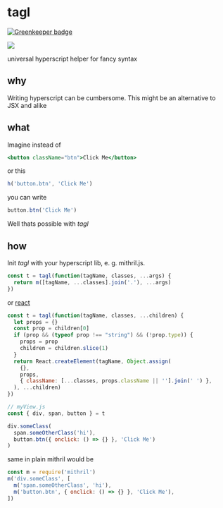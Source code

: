 # tagl

[![Greenkeeper badge](https://badges.greenkeeper.io/StephanHoyer/tagl.svg)](https://greenkeeper.io/)

![](http://img.badgesize.io/StephanHoyer/tagl/master/index.js.svg?compression=gzip)

universal hyperscript helper for fancy syntax

## why

Writing hyperscript can be cumbersome. This might be an alternative to JSX and alike

## what

Imagine instead of

```jsx
<button className="btn">Click Me</button>
```

or this

```js
h('button.btn', 'Click Me')
```

you can write

```js
button.btn('Click Me')
```

Well thats possible with _tagl_

## how
Init *tagl* with your hyperscript lib, e. g. mithril.js.
```js
const t = tagl(function(tagName, classes, ...args) {
  return m([tagName, ...classes].join('.'), ...args)
})
```

or [react](https://flems.io/#0=N4IgzgpgNhDGAuEAmIBcJ4EMDmUC0AThJggHQBWYIANCAGYCWMVqA2qAHaYC2EaIpABbxuUGiFgB7Dohn8APEgYA3AAQMkAXgA6ITAAd9ugHzyA9EuXGQAX2qcefdFlwUqtKTIhz0dAK4cCAzSqhySkvoAFACUqsA22hyJ-oHwwRyqLlCRgrHAiaqqRPB+BBkcEADuqgAKBJIAHgCekQWFcXZthfkZ7YWQ8KiqKUHSkVLc+tLe8GDUqhNTFTIAco7zi9MyeV19C5KTW7Osm8vwa7wAuqqa+4dnu4WdvX3YEIPDAaMc4wdLM3NMjgLhAdi89i4QTc7v8ZGBWJDHNcAD7IoHYEGPdrFUrlKq1erNSJhCLzHp7PYGfRQFoAfXmtPpqkwBGwYDBFIpOLKqkEkURvHmrEu81IYpZbOiWL6z057Te8EiTNgUEwYDAII5cvanjA8AWqvVILA0JOho1SOle11+v0hKa0Iq1TqjRaJP0ZKtFIVSo25s1cS9nJVaotvDApH0fjAfJDRscUvB2ux71xqjtrqDMuoWfaVJpvtUjPmEvZgaTyaKqZ5fIFED9oeNovFrPZuaeOYrFJsicrVZKPIzzSDss5Paxo6ebUTNnEkBg3xYIAAjABmVAABls9hAXF4-CyhGIZEo4k8sng-BtvOhWUiIzSYzrDfVEEBYtIsEETCQRA4WpgW16n0E1bniNprwzfRoS-H8-1YDdLjaBg6FUSIoNUAAyTC0PgJp9AgSRUIwgBCTRbl0PUCAYDhsF0WJsLQkioNIPCCOiLVCig0D02A3ZYKgX9vBg79BL-UgwCgBhYAgSJl17VQEl6bkMgAJWPeBPyITBEAAURgXgZH5YF1lUAB5AAjcg4E00MGGwH5dniTs+m4lz2mAA1G0cIZWA-ONIEBbjP39RxVFRVQAHJIsuChJBoyJIqi2JR2iZtP1EoT-0SccODnaAbPSJc103PAN03bcHH3dAqTcM9pAvK9pD1OJVAsvx4HgaR5kseZBGXeYwH0TAMhsaFBESa9lAYfFbksCSDggABhc1Wl6IaRsSwRoCgSRIrStpLEiDafkipo9o49yToW3gzPgbaCBW0MtoYfb3PazrpFICz4B+TzpBW6SAGshhiG5jA6RT5kiwHYCByLoYAWQgfbEkTdSSHgAARMzEdIP8kAgAhImmqoS0MaJ6smJgif4CzMAs6B8oXR8OCXABWVBlwADkq3dHH4T91XqrwfBAWwRRAKSOCBlh2H56qQG0shCeUaAIkMzTT1oUoxHQYR4BA1AzDMAJ9CB7BPwOMxlfgU3uCQG2NNIVX1f0TW6toNinHAWBqP0S87Cqn3bbwJADhdiA1d292Zk9kBdf4A2jZNs2Lat7gncxsPrb8B2s4QHPuEj6ONbj7WMHwn2wD9hgA4l2g9x9rJVEqBh7qrTHbCAA)
```js
const t = tagl(function(tagName, classes, ...children) {
  let props = {}
  const prop = children[0]
  if (prop && (typeof prop !== "string") && (!prop.type)) {
    props = prop
    children = children.slice(1)
  }
  return React.createElement(tagName, Object.assign(
    {},
    props,
    { className: [...classes, props.className || ''].join(' ') },
  ), ...children)
})
```

```js
// myView.js
const { div, span, button } = t

div.someClass(
  span.someOtherClass('hi'),
  button.btn({ onclick: () => {} }, 'Click Me')
)
```

same in plain mithril would be

```js
const m = require('mithril')
m('div.someClass', [
  m('span.someOtherClass', 'hi'),
  m('button.btn', { onclick: () => {} }, 'Click Me'),
])
```
